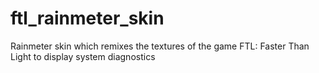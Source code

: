 # ftl_rainmeter_skin
Rainmeter skin which remixes the textures of the game FTL: Faster Than Light to display system diagnostics
